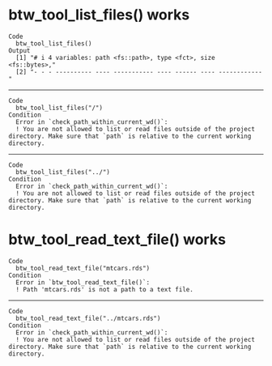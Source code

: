 # btw_tool_list_files() works

    Code
      btw_tool_list_files()
    Output
      [1] "# i 4 variables: path <fs::path>, type <fct>, size <fs::bytes>,"
      [2] "- - - ---------- ---- ----------- ---- ------ ---- ------------"

---

    Code
      btw_tool_list_files("/")
    Condition
      Error in `check_path_within_current_wd()`:
      ! You are not allowed to list or read files outside of the project directory. Make sure that `path` is relative to the current working directory.

---

    Code
      btw_tool_list_files("../")
    Condition
      Error in `check_path_within_current_wd()`:
      ! You are not allowed to list or read files outside of the project directory. Make sure that `path` is relative to the current working directory.

# btw_tool_read_text_file() works

    Code
      btw_tool_read_text_file("mtcars.rds")
    Condition
      Error in `btw_tool_read_text_file()`:
      ! Path 'mtcars.rds' is not a path to a text file.

---

    Code
      btw_tool_read_text_file("../mtcars.rds")
    Condition
      Error in `check_path_within_current_wd()`:
      ! You are not allowed to list or read files outside of the project directory. Make sure that `path` is relative to the current working directory.

